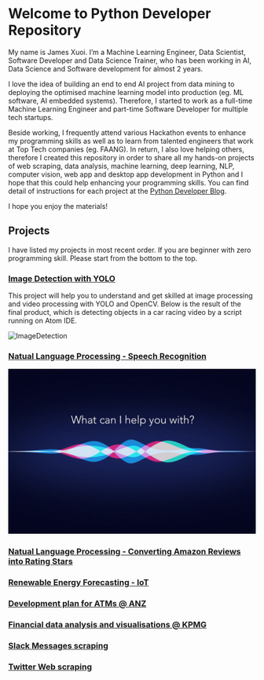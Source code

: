 # Welcome to Python Developer Repository

My name is James Xuoi. I’m a Machine Learning Engineer, Data Scientist, Software Developer and Data Science Trainer, who has been working in AI, Data Science and Software development for almost 2 years.

I love the idea of building an end to end AI project from data mining to deploying the optimised machine learning model into production (eg. ML software, AI embedded systems). Therefore, I started to work as a full-time Machine Learning Engineer and part-time Software Developer for multiple tech startups.

Beside working, I frequently attend various Hackathon events to enhance my programming skills as well as to learn from talented engineers that work at Top Tech companies (eg. FAANG). In return, I also love helping others, therefore I created this repository in order to share all my hands-on projects of web scraping, data analysis, machine learning, deep learning, NLP, computer vision, web app and desktop app development in Python and I hope that this could help enhancing your programming skills. You can find detail of instructions for each project at the [Python Developer Blog](https://jamesxuoi.github.io). 

I hope you enjoy the materials!

## Projects

I have listed my projects in most recent order. If you are beginner with zero programming skill. Please start from the bottom to the top.

### [Image Detection with YOLO](https://github.com/jamesxuoi/projects/tree/master/projects/Image%20detection%20YOLO)

This project will help you to understand and get skilled at image processing and video processing with YOLO and OpenCV. Below is the result of the final product, which is detecting objects in a car racing video by a script running on Atom IDE.

![ImageDetection](https://github.com/jamesxuoi/projects/blob/master/images/carvideodetection.gif)

### [Natual Language Processing - Speech Recognition](https://github.com/jamesxuoi/projects/tree/master/projects/Speech%20Recognition)

![TinyML](https://github.com/jamesxuoi/projects/blob/master/images/post-1.jpg)

### [Natual Language Processing -  Converting Amazon Reviews into Rating Stars](https://github.com/jamesxuoi/projects/tree/master/projects/Amazon%20Online%20Reviews%20Analysis%20and%20Classification)

### [Renewable Energy Forecasting - IoT](https://github.com/jamesxuoi/projects/tree/master/projects/Kaggle/Renewable%20Energy%20Forecasting%20w%20IoT)

### [Development plan for ATMs @ ANZ](https://github.com/jamesxuoi/projects/tree/master/projects/ANZ%20development%20plan%20for%20ATMs)

### [Financial data analysis and visualisations @ KPMG](https://github.com/jamesxuoi/projects/tree/master/projects/KPMG)

### [Slack Messages scraping](https://github.com/jamesxuoi/projects/tree/master/projects/Institute%20of%20Data/Twitter%20Web%20Scapping)

### [Twitter Web scraping](https://github.com/jamesxuoi/projects/tree/master/projects/Institute%20of%20Data/Twitter%20Web%20Scapping)

